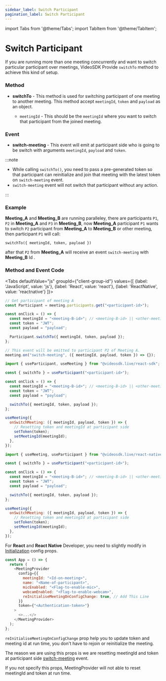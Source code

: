 ```yaml
---
sidebar_label: Switch Participant
pagination_label: Switch Participant
---
```


import Tabs from '@theme/Tabs';
import TabItem from '@theme/TabItem';

# Switch Participant

If you are running more than one meeting concurrently and want to switch particular participant over meetings, VideoSDK Provide `switchTo` method to achieve this kind of setup.

### Method

- **switchTo** - This method is used for switching participant of one meeting to another meeting.
  This method accept `meetingId`, `token` and `payload` as an object.

  - `meetingId` - This should be the `meetingId` where you want to switch that participant from the joined meeting.

### Event

- **switch-meeting** - This event will emit at participant side who is going to be switch with arguments `meetingId`, `payload` and `token`.

:::note

- While calling `switchTo()`, you need to pass a pre-generated token so that participant can reinitialize and join that meeting with the latest token on `switch-meeting` event.
- `switch-meeting` event will not switch that participant without any action.

:::

### Example

**Meeting_A** and **Meeting_B** are running paralleley, there are participants `P1`, `P2` in **Meeting_A** and `P3` in **Meeting_B**, now **Meeting_A** participant `P1` wants to switch `P2` participant from **Meeting_A** to **Meeting_B** or other meeting, then participant `P1` will call:

`switchTo({ meetingId, token, payload })`

after that `P2` from **Meeting_A** will receive an event `switch-meeting` with **Meeting_B** Id .

### **Method and Event Code**

<Tabs
defaultValue="js"
groupId={"client-group-id"}
values={[
{label: 'JavaScript', value: 'js'},
{label: 'React', value: 'react'},
{label: 'ReactNative', value: 'reactnative'}
]}>
<TabItem value="js">

```js
// Get participant of meeting A
const Participant = meeting.participants.get("<participant-id>");

const onClick = () => {
  const meetingId = "<meeting-B-id>"; // <meeting-B-id> || <other-meeting-id>
  const token = "JWT";
  const payload = "payload";

  Participant.switchTo({ meetingId, token, payload });
};

// This event will be emitted to participant P2 of Meeting A.
meeting.on("switch-meeting", ({ meetingId, payload, token }) => {});
```

</TabItem>
<TabItem value="react">

```js
import { useParticipant, useMeeting } from "@videosdk.live/react-sdk";

const { switchTo } = useParticipant("<participant-id>");

const onClick = () => {
  const meetingId = "<meeting-B-id>"; // <meeting-B-id> || <other-meeting-id>
  const token = "JWT";
  const payload = "payload";

  switchTo({ meetingId, token, payload });
};

useMeeting({
  onSwitchMeeting: ({ meetingId, payload, token }) => {
    // Resetting token and meetingId at participant side
    setToken(token);
    setMeetingId(meetingId);
  },
});
```

</TabItem>
<TabItem value="reactnative">

```js
import { useMeeting, useParticipant } from "@videosdk.live/react-native-sdk";

const { switchTo } = useParticipant("<participant-id>");

const onClick = () => {
  const meetingId = "<meeting-B-id>"; // <meeting-B-id> || <other-meeting-id>
  const token = "JWT";
  const payload = "payload";

  switchTo({ meetingId, token, payload });
};

useMeeting({
  onSwitchMeeting: ({ meetingId, payload, token }) => {
    // Resetting token and meetingId at participant side
    setToken(token);
    setMeetingId(meetingId);
  },
});
```

</TabItem>
</Tabs>

For **React** and **React Native** Developer, you need to slightly modify in [Initialization](/docs/guide/video-and-audio-calling-api-sdk/features/start-join-meeting#2-initialization) config props.

```js
const App = () => {
  return (
    <MeetingProvider
      config={{
        meetingId: "<Id-on-meeting>",
        name: "<Name-of-participant>",
        micEnabled: "<Flag-to-enable-mic>",
        webcamEnabled: "<Flag-to-enable-webcam>",
        reInitialiseMeetingOnConfigChange: true, // Add This Line
      }}
      token={"<Authentication-token>"}
    >
      <>...</>
    </MeetingProvider>
  );
};
```

`reInitialiseMeetingOnConfigChange` prop help you to update token and meeting id at run time, you don't have to rejoin or reinitialize the meeting.

The reason we are using this props is we are resetting meetingId and token at participant side [switch-meeting](/docs/guide/video-and-audio-calling-api-sdk/features/switch-participant#event) event.

If you not specify this props, MeetingProvider will not able to reset meetingId and token at run time.
